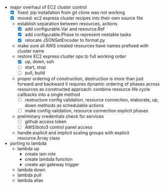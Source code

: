 - major overhaul of EC2 cluster control
  - [x] fixed: pip installation from git clone was not working
  - [x] moved: ec2 express cluster recipes into their own source file
  - establish separation between resources, actions
    - [x] add configurable.Var and resource.Ref
    - [x] add configurable.Phase to represent nestable tasks
    - [x] relocate JSONSetEncoder to format.py
  - make sure all AWS created resources have names prefixed with cluster name
  - restore EC2 express cluster ops to full working order
    - [x] up, down, ssh
    - [ ] start, stop
    - [ ] pull, build
  - proper ordering of construction, destruction is more than just forward and backward
    it requires dynamic ordering of phases across resources as constructed
    approach: combine resource life cycle callbacks into a single method
    - [ ] restructure config validation, resource connection, elaborate, up, down methods as schedulable actions
    - [ ] make config validation, resource connection explicit phases
  - preliminary credentials check for services
    - [ ] github access token
    - [ ] AWS/boto3 control panel access
  - handle explicit and implicit scaling groups with explicit resource.Array class
- porting to lambda
  - lambda up
    - create iam role
    - create lambda function
    - create api gateway trigger    
  - lambda down
  - lambda pull
  - lambda alias
